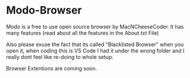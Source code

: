 # Modo-Browser
Modo is a free to use open source browser by MacNCheeseCoder. It has many features (read about all the features in the About.txt File)


Also please exuse the fact that its called "Blacklisted Browser" when you open it, when coding this is VS Code I had it under the wrong folder and I really dont feel like re-doing to whole setup.  

Browser Extentions are coming soon.
